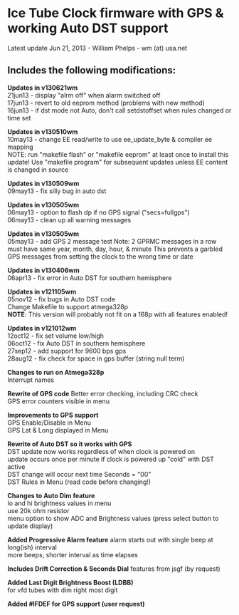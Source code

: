 # **Ice Tube Clock firmware with GPS & working Auto DST support** #

Latest update Jun 21, 2013 - William Phelps - wm (at) usa.net 
 
## **Includes the following modifications:** ##

**Updates in v130621wm**  
21jun13 - display "alrm off" when alarm switched off  
17jun13 - revert to old eeprom method (problems with new method)  
16jun13 - if dst mode not Auto, don't call setdstoffset when rules changed or time set

**Updates in v130510wm**  
10may13 - change EE read/write to use ee_update_byte & compiler ee mapping  
NOTE: run "makefile flash" or "makefile eeprom" at least once to install this update!
Use "makefile program" for subsequent updates unless EE content is changed in source

**Updates in v130509wm**  
09may13 - fix silly bug in auto dst

**Updates in v130505wm**  
06may13 - option to flash dp if no GPS signal ("secs=fullgps")  
06may13 - clean up all warning messages
 
**Updates in v130505wm**  
 05may13 - add GPS 2 message test
 Note: 2 GPRMC messages in a row must have same year, month, day, hour, & minute 
 This prevents a garbled GPS messages from setting the clock to the wrong time or date

 **Updates in v130406wm**  
 06apr13 - fix error in Auto DST for southern hemisphere  

**Updates in v121105wm**  
 05nov12 - fix bugs in Auto DST code  
 Change Makefile to support atmega328p  
 **NOTE**: This version will probably not fit on a 168p with all features enabled!

**Updates in v121012wm**  
 12oct12 - fix set volume low/high  
 06oct12 - fix Auto DST in southern hemisphere  
 27sep12 - add support for 9600 bps gps  
 28aug12 - fix check for space in gps buffer (string null term)
 
**Changes to run on Atmega328p**  
Interrupt names

**Rewrite of GPS code**
Better error checking, including CRC check  
GPS error counters visible in menu

**Improvements to GPS support**  
GPS Enable/Disable in Menu  
GPS Lat & Long displayed in Menu

**Rewrite of Auto DST so it works with GPS**  
DST update now works regardless of when clock is powered on  
update occurs once per minute if clock is powered up "cold" with DST active  
DST change will occur next time Seconds = "00"  
DST Rules in Menu (read code before changing!)

**Changes to Auto Dim feature**  
lo and hi brightness values in menu  
use 20k ohm resistor  
menu option to show ADC and Brightness values (press select button to update display)

**Added Progressive Alarm feature**
alarm starts out with single beep at long(ish) interval  
more beeps, shorter interval as time elapses

**Includes Drift Correction & Seconds Dial** features from jsgf (by request)

**Added Last Digit Brightness Boost (LDBB)**  
for vfd tubes with dim right most digit

**Added #IFDEF for GPS support (user request)**

 